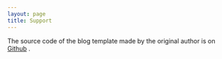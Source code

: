 ```yaml
---
layout: page
title: Support 
---
```

The source code of the blog template made by the original author is on
<a target="_blank" href='https://github.com/leopardpan/leopardpan.github.io/'>Github</a> 
.




